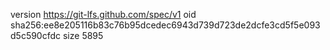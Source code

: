 version https://git-lfs.github.com/spec/v1
oid sha256:ee8e205116b83c76b95dcedec6943d739d723de2dcfe3cd5f5e093d5c590cfdc
size 5895
